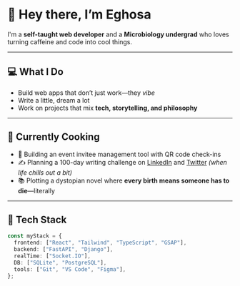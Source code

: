 # 👋 Hey there, I’m Eghosa

I'm a **self-taught web developer** and a **Microbiology undergrad** who loves turning caffeine and code into cool things.

---

## 💻 What I Do

- Build web apps that don’t just work—they _vibe_
- Write a little, dream a lot
- Work on projects that mix **tech, storytelling, and philosophy**

---

## 🧠 Currently Cooking

- 🎫 Building an event invitee management tool with QR code check-ins
- ✍️ Planning a 100-day writing challenge on [LinkedIn](#) and [Twitter](#) _(when life chills out a bit)_
- 📚 Plotting a dystopian novel where **every birth means someone has to die**—literally

---

## 🔧 Tech Stack

```ts
const myStack = {
  frontend: ["React", "Tailwind", "TypeScript", "GSAP"],
  backend: ["FastAPI", "Django"],
  realTime: ["Socket.IO"],
  DB: ["SQLite", "PostgreSQL"],
  tools: ["Git", "VS Code", "Figma"],
};
```
